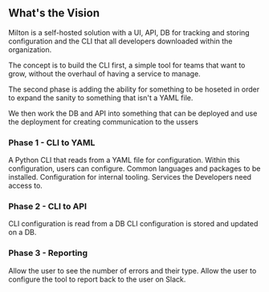 ## What's the Vision

Milton is a self-hosted solution with a UI, API, DB for tracking and storing configuration and the CLI that all developers downloaded within the organization. 

The concept is to build the CLI first, a simple tool for teams that want to grow, without the overhaul of having a service to manage.

The second phase is adding the ability for something to be hoseted in order to expand the sanity to something that isn't a YAML file.

We then work the DB and API into something that can be deployed and use the deployment for creating communication to the ussers

### Phase 1 - CLI to YAML
A Python CLI that reads from a YAML file for configuration. Within this configuration, users can configure.
Common languages and packages to be installed.
Configuration for internal tooling.
Services the Developers need access to.
### Phase 2 - CLI to API
CLI configuration is read from a DB
CLI configuration is stored and updated on a DB.
### Phase 3 - Reporting
Allow the user to see the number of errors and their type. 
Allow the user to configure the tool to report back to the user on Slack.

